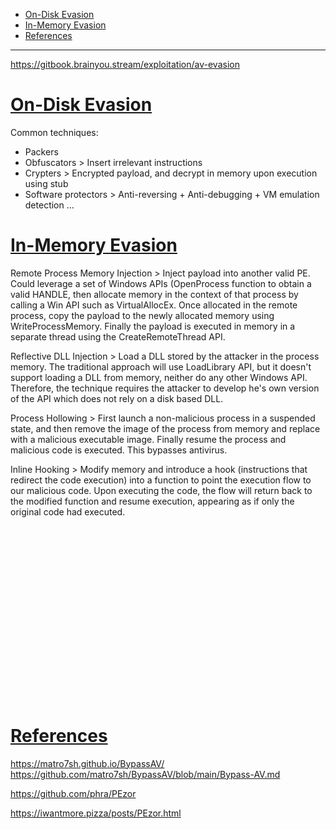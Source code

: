 - [On-Disk Evasion](#on-disk-evasion)
- [In-Memory Evasion](#in-memory-evasion)
- [References](#references)

-------------------------------------------

https://gitbook.brainyou.stream/exploitation/av-evasion

# [On-Disk Evasion](#on-disk-evasion)
Common techniques:
- Packers
- Obfuscators > Insert irrelevant instructions
- Crypters > Encrypted payload, and decrypt in memory upon execution using stub
- Software protectors > Anti-reversing + Anti-debugging + VM emulation detection ...

# [In-Memory Evasion](#in-memory-evasion-1)
Remote Process Memory Injection > Inject payload into another valid PE. Could leverage a set of Windows APIs (OpenProcess function to obtain a valid HANDLE, then allocate memory in the context of that process by calling a Win API such as VirtualAllocEx. Once allocated in the remote process, copy the payload to the newly allocated memory using WriteProcessMemory. Finally the payload is executed in memory in a separate thread using the CreateRemoteThread API.

Reflective DLL Injection > Load a DLL stored by the attacker in the process memory. The traditional approach will use LoadLibrary API, but it doesn't support loading a DLL from memory, neither do any other Windows API. Therefore, the technique requires the attacker to develop he's own version of the API which does not rely on a disk based DLL.

Process Hollowing > First launch a non-malicious process in a suspended state, and then remove the image of the process from memory and replace with a malicious executable image. Finally resume the process and malicious code is executed. This bypasses antivirus.

Inline Hooking > Modify memory and introduce a hook (instructions that redirect the code execution) into a function to point the execution flow to our malicious code. Upon executing the code, the flow will return back to the modified function and resume execution, appearing as if only the original code had executed.
## 
```sh

```

## 
```sh

```

## 
```sh

```

## 
```sh

```

## 
```sh

```

## 
```sh

```

## 
```sh

```

## 
```sh

```

## 
```sh

```

## 
```sh

```

# [References](#references-1)

https://matro7sh.github.io/BypassAV/
https://github.com/matro7sh/BypassAV/blob/main/Bypass-AV.md

https://github.com/phra/PEzor

https://iwantmore.pizza/posts/PEzor.html